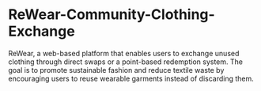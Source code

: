 # ReWear-Community-Clothing-Exchange
ReWear, a web-based platform that enables users to exchange unused clothing  through direct swaps or a point-based redemption system. The goal is to promote sustainable  fashion and reduce textile waste by encouraging users to reuse wearable garments instead of  discarding them.
